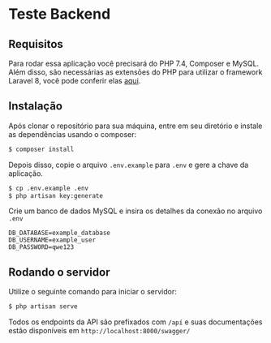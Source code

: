 # Teste Backend

## Requisitos
Para rodar essa aplicação você precisará do PHP 7.4, Composer e MySQL. Além disso, são necessárias as extensões do PHP para utilizar o framework Laravel 8, você pode conferir elas [aqui](https://laravel.com/docs/7.x/installation#server-requirements).

## Instalação
Após clonar o repositório para sua máquina, entre em seu diretório e instale as dependências usando o composer: 
```sh
$ composer install
```
Depois disso, copie o arquivo `.env.example` para `.env` e gere a chave da aplicação.
```sh
$ cp .env.example .env
$ php artisan key:generate
```

Crie um banco de dados MySQL e insira os detalhes da conexão no arquivo `.env`
```dotenv
DB_DATABASE=example_database
DB_USERNAME=example_user
DB_PASSWORD=qwe123
```

## Rodando o servidor

Utilize o seguinte comando para iniciar o servidor:
```sh
$ php artisan serve
```

Todos os endpoints da API são prefixados com `/apí` e suas documentações estão disponíveis em `http://localhost:8000/swagger/`
